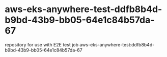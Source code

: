 # aws-eks-anywhere-test-ddfb8b4d-b9bd-43b9-bb05-64e1c84b57da-67
repository for use with E2E test job aws-eks-anywhere-test:ddfb8b4d-b9bd-43b9-bb05-64e1c84b57da-67
